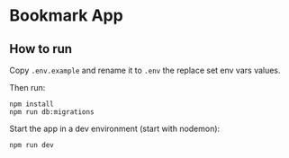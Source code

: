 # Bookmark App

## How to run

Copy `.env.example` and rename it to `.env` the replace set env vars values.

Then run:

```
npm install
npm run db:migrations
```

Start the app in a dev environment (start with nodemon):

```
npm run dev
```
